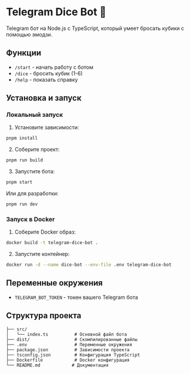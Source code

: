 # Telegram Dice Bot 🎲

Telegram бот на Node.js с TypeScript, который умеет бросать кубики с помощью эмодзи.

## Функции

- `/start` - начать работу с ботом
- `/dice` - бросить кубик (1-6)
- `/help` - показать справку

## Установка и запуск

### Локальный запуск

1. Установите зависимости:
```bash
pnpm install
```

2. Соберите проект:
```bash
pnpm run build
```

3. Запустите бота:
```bash
pnpm start
```

Или для разработки:
```bash
pnpm run dev
```

### Запуск в Docker

1. Соберите Docker образ:
```bash
docker build -t telegram-dice-bot .
```

2. Запустите контейнер:
```bash
docker run -d --name dice-bot --env-file .env telegram-dice-bot
```

## Переменные окружения

- `TELEGRAM_BOT_TOKEN` - токен вашего Telegram бота

## Структура проекта

```
├── src/
│   └── index.ts          # Основной файл бота
├── dist/                 # Скомпилированные файлы
├── .env                  # Переменные окружения
├── package.json          # Зависимости проекта
├── tsconfig.json         # Конфигурация TypeScript
├── Dockerfile            # Docker конфигурация
└── README.md            # Документация
```
